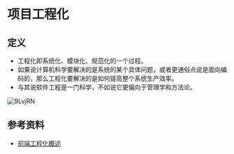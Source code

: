 # 项目工程化

## 定义

- 工程化即系统化、模块化、规范化的一个过程。
- 如果说计算机科学要解决的是系统的某个具体问题，或者更通俗点说是面向编码的，那么工程化要解决的是如何提高整个系统生产效率。
- 与其说软件工程是一门科学，不如说它更偏向于管理学和方法论。

![9LvjRN](https://zhuduanlei-1256381138.cos.ap-guangzhou.myqcloud.com/uPic/9LvjRN.png)

## 参考资料

- [前端工程化概述](https://juejin.im/post/6844903588553048077)
